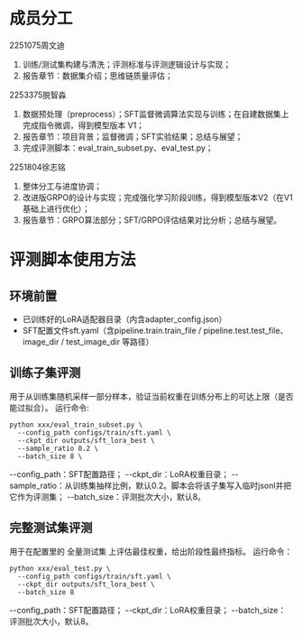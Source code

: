 # 成员分工
2251075周文迪
   1. 训练/测试集构建与清洗；评测标准与评测逻辑设计与实现；
   2. 报告章节：数据集介绍；思维链质量评估；

2253375脱智淼
   1. 数据预处理（preprocess）；SFT监督微调算法实现与训练；在自建数据集上完成指令微调，得到模型版本 V1；
   2. 报告章节：项目背景；监督微调；SFT实验结果；总结与展望；
   3. 完成评测脚本：eval_train_subset.py、eval_test.py；

2251804徐志铭
   1. 整体分工与进度协调；
   2. 改进版GRPO的设计与实现；完成强化学习阶段训练，得到模型版本V2（在V1基础上进行优化）；
   3. 报告章节：GRPO算法部分；SFT/GRPO评估结果对比分析；总结与展望。

# 评测脚本使用方法

## 环境前置
- 已训练好的LoRA适配器目录（内含adapter_config.json）
- SFT配置文件sft.yaml（含pipeline.train.train_file / pipeline.test.test_file、image_dir / test_image_dir 等路径）

## 训练子集评测
用于从训练集随机采样一部分样本，验证当前权重在训练分布上的可达上限（是否能过拟合）。
运行命令:
```
python xxx/eval_train_subset.py \
  --config_path configs/train/sft.yaml \
  --ckpt_dir outputs/sft_lora_best \
  --sample_ratio 0.2 \
  --batch_size 8 \
```
--config_path：SFT配置路径；
--ckpt_dir：LoRA权重目录；
--sample_ratio：从训练集抽样比例，默认0.2。脚本会将该子集写入临时jsonl并把它作为评测集；
--batch_size：评测批次大小，默认8。

## 完整测试集评测
用于在配置里的 全量测试集 上评估最佳权重，给出阶段性最终指标。
运行命令：
```
python xxx/eval_test.py \
  --config_path configs/train/sft.yaml \
  --ckpt_dir outputs/sft_lora_best \
  --batch_size 8
```
--config_path：SFT配置路径；
--ckpt_dir：LoRA权重目录；
--batch_size：评测批次大小，默认8。

